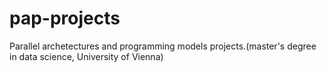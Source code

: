 # pap-projects
Parallel archetectures and programming models projects.(master's degree in data science, University of Vienna)
